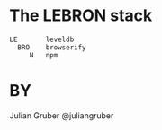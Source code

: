 
# The LEBRON stack


    LE       leveldb
      BRO    browserify
         N   npm


# BY

  Julian Gruber
  @juliangruber


